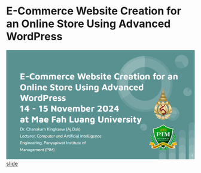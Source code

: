 # E-Commerce Website Creation for an Online Store Using Advanced WordPress
![Screenshot](https://github.com/oakabc/MFU_WP/raw/main/Screenshot%202024-11-12%20070035.png)
[slide](https://docs.google.com/presentation/d/1cMOT0Pc7Ins5awV0JfTx217xHlXTot1bPPeMJgd4Iwg/edit?usp=sharing)

